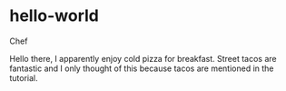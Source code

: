 # hello-world
Chef

Hello there, I apparently enjoy cold pizza for breakfast.  Street tacos are fantastic and I only thought of this because tacos are mentioned in the tutorial.
